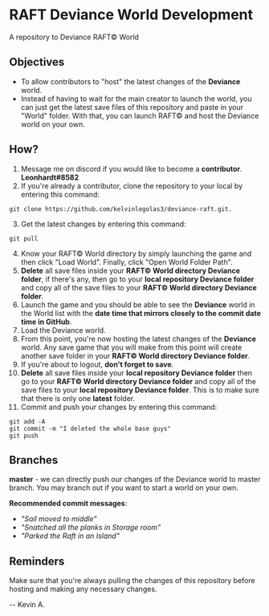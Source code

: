 # RAFT Deviance World Development
A repository to Deviance RAFT© World

## Objectives
- To allow contributors to "host" the latest changes of the **Deviance** world. 
- Instead of having to wait for the main creator to launch the world, you can just get the latest save files of this repository and paste in your "World" folder. With that, you can launch RAFT© and host the Deviance world on your own.

## How?
1. Message me on discord if you would like to become a **contributor**. **Leonhardt#8582**
2. If you're already a contributor, clone the repository to your local by entering this command: 
```
git clone https://github.com/kelvinlegolas3/deviance-raft.git.
```
3. Get the latest changes by entering this command: 
```
git pull
```
4. Know your RAFT© World directory by simply launching the game and then click "Load World". Finally, click "Open World Folder Path". 
5. **Delete** all save files inside your **RAFT© World directory Deviance folder**, if there's any, then go to your **local repository Deviance folder** and copy all of the save files to your **RAFT© World directory Deviance folder**.
6. Launch the game and you should be able to see the **Deviance** world in the World list with the **date time that mirrors closely to the commit date time in GitHub**.
7. Load the Deviance world.
8. From this point, you're now hosting the latest changes of the **Deviance** world. Any save game that you will make from this point will create another save folder in your **RAFT© World directory Deviance folder**.
9. If you're about to logout, **don't forget to save**.
10. **Delete** all save files inside your **local repository Deviance folder** then go to your **RAFT© World directory Deviance folder** and copy all of the save files to your **local repository Deviance folder**. This is to make sure that there is only one **latest** folder.
11. Commit and push your changes by entering this command: 
```
git add -A
git commit -m "I deleted the whole base guys"
git push
```

## Branches
**master** - we can directly push our changes of the Deviance world to master branch. You may branch out if you want to start a world on your own.

**Recommended commit messages**:
- _"Sail moved to middle"_
- _"Snatched all the planks in Storage room"_
- _"Parked the Raft in an Island"_

## Reminders
Make sure that you're always pulling the changes of this repository before hosting and making any necessary changes.

-- Kevin A.
